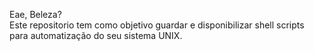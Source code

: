 Eae, Beleza? <br>
Este repositorio tem como objetivo guardar e disponibilizar shell scripts
para automatização do seu sistema UNIX.
